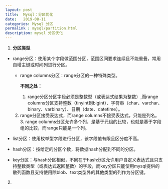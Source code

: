 ```yaml
---
layout: post
title:  Mysql：分区优化
date:   2019-08-11
categories: Mysql 分区
permalink : mysql/partition.html
description: mysql 分区优化
---
```


1. **分区类型**

  + range分区：使用某个字段做范围分区，范围区间要求连续且不能重叠，常用自增主键或时间列进行分区。

     + range columns分区：range分区的一种特殊类型。

       **不同之处：**

       1. range分区分区字段必须是整数型（或表达式结果为整数）,而range columns分区支持整数（tinyint到bigint）、字符串（char、varchar、binary、varbinary）、日期（date、datetime）。
    2. range分区接受表达式，而range columns不接受表达式，只能是列名。
       3. range columns分区允许多个列，是基于元组的比较，也就是基于字段组的比较，而range只能是一个列。
   
   + list分区：使用枚举型字段进行分区，该字段值有限且区分度不高。

   + hash分区：按给定的分区个数，将数据hash分配到不同的分区。

   + key分区：与hash分区相似，不同在于hash分区允许用户自定义表达式且只支持整数类型（或表达式返回整数）的字段，而key分区只能使用mysql提供的散列函数且支持使用除blob、text类型外的其他类型的列作为分区键。

     

2. 



